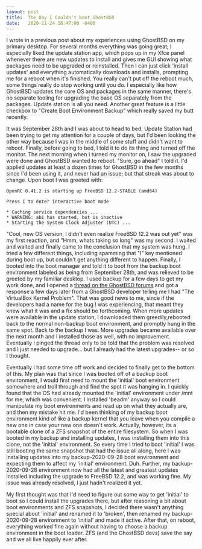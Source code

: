 ```yaml
---
layout: post
title:  The Day I Couldn't boot GhostBSD
date:   2020-11-24 16:47:00 -0400
---
```


I wrote in a previous post about my experiences using GhostBSD on my primary desktop. For several months everything was going great; I especially liked the update station app, which pops up in my Xfce panel whenever there are new updates to install and gives me GUI showing what packages need to be upgraded or reinstalled. Then I can just click 'install updates' and everything automatically downloads and installs, prompting me for a reboot when it's finished. You really can't put off the reboot much, some things really do stop working until you do. I especially like how GhostBSD updates the core OS and packages in the same manner, there's no separate tooling for upgrading the base OS separately from the packages. Update station is all you need. Another great feature is a little checkbox to "Create Boot Environment Backup" which really saved my butt recently.

It was September 28th and I was about to head to bed. Update Station had been trying to get my attention for a couple of days, but I'd been looking the other way because I was in the middle of some stuff and didn't want to reboot. Finally, before going to bed, I told it to do its thing and turned off the monitor. The next morning when I turned my monitor on, I saw the upgraded were done and GhostBSD wanted to reboot. "Sure, go ahead" I told it. I'd applied updates at least a dozen times for GhostBSD in the few months since I'd been using it, and never had an issue; but that streak was about to change. Upon boot I was greeted with:

~~~
OpenRC 0.41.2 is starting up FreeBSD 12.2-STABLE (amd64)

Press I to enter interactive boot mode

* Caching service dependencies ...
* WARNING: abi has started, but is inactive
* Starting the System Clock Adjuster (UTC) ...
~~~

"Cool, new OS version, I didn't even realize FreeBSD 12.2 was out yet" was my first reaction, and "Hmm, whats taking so long" was my second. I waited and waited and finally came to the conclusion that my system was hung. I tried a few different things, including spamming that "I" key mentioned during boot up, but couldn't get anything different to happen. Finally, I booted into the boot manager and told it to boot from the backup boot environment labeled as being from September 28th, and was relieved to be greeted by my familiar desktop. I used backup for a few days to get my work done, and I opened a [thread on the GhostBSD forums](https://forums.ghostbsd.org/viewtopic.php?f=58&t=1754) and got a response a few days later from a GhostBSD developer telling me I had "The VirtualBox Kernel Problem". That was good news to me, since if the developers had a name for the bug I was experiencing, that meant they knew what it was and a fix should be forthcoming. When more updates were available in the update station, I downloaded them greedily,rebooted back to the normal non-backup boot environment, and promptly hung in the same spot. Back to the backup I was. More upgrades became available over the next month and I installed those as well, with no improvement. Eventually I pinged the thread only to be told that the problem was resolved and I just needed to upgrade... but I already had the latest upgrades-- or so I thought.

Eventually I had some time off work and decided to finally get to the bottom of this. My plan was that since I was booted off of a backup boot environment, I would first need to mount the 'initial' boot environment somewhere and troll through and find the spot it was hanging in. I quickly found that the OS had already mounted the 'initial' environment under /mnt for me, which was convenient. I installed 'beadm' anyway so I could manipulate my boot environments and read up on what they actually are, and then my mistake hit me. I'd been thinking of my backup boot environment kind of like a backup kernel that you leave when you compile a new one in case your new one doesn't work. Actually, however, its a bootable clone of a ZFS snapshot of the entire filesystem. So when I was booted in my backup and installing updates, I was installing them into this clone, not the 'initial' environment. So every time I tried to boot 'initial' I was still booting the same snapshot that had the issue all along, here I was installing updates into my backup-2020-09-28 boot environment and expecting them to affect my 'initial' environment. Duh. Further, my backup-2020-09-28 environment now had all the latest and greatest updates installed including the upgrade to FreeBSD 12.2, and was working fine. My issue was already resolved, I just hadn't realized it yet.

My first thought was that I'd need to figure out some way to get 'initial' to boot so I could install the upgrades there, but after reasoning a bit about boot environments and ZFS snapshots, I decided there wasn't anything special about 'initial' and renamed it to 'broken', then renamed my backup-2020-09-28 environment to 'initial' and made it active. After that, on reboot, everything worked fine again without having to choose a backup environment in the boot loader. ZFS (and the GhostBSD devs) save the say and we all live happily ever after.




